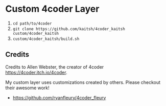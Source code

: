 # Custom 4coder Layer

1. `cd path/to/4coder`
2. `git clone https://github.com/kaitsh/4coder_kaitsh custom/4coder_kaitsh`
3. `custom/4coder_kaitsh/build.sh`

## Credits

Credits to Allen Webster, the creator of 4coder <https://4coder.itch.io/4coder>.

My custom layer uses customizations created by others. Please checkout their awesome work!
- <https://github.com/ryanfleury/4coder_fleury>
